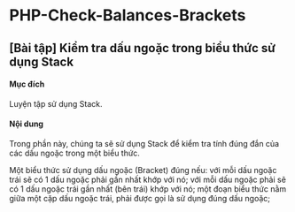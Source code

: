 # PHP-Check-Balances-Brackets

## [Bài tập] Kiểm tra dấu ngoặc trong biểu thức sử dụng Stack

#### Mục đích

Luyện tập sử dụng Stack.

#### Nội dung

Trong phần này, chúng ta sẽ sử dụng Stack để kiểm tra tính đúng đắn của các dấu ngoặc trong một biểu thức.

Một biểu thức sử dụng dấu ngoặc (Bracket) đúng nếu: với mỗi dấu ngoặc trái sẽ có 1 dấu ngoặc phải gần nhất khớp với nó; với mỗi dấu ngoặc phải sẽ có 1 dấu ngoặc trái gần nhất (bên trái) khớp với nó; một đoạn biểu thức nằm giữa một cặp dấu ngoặc trái, phải được gọi là sử dụng đúng dấu ngoặc;

